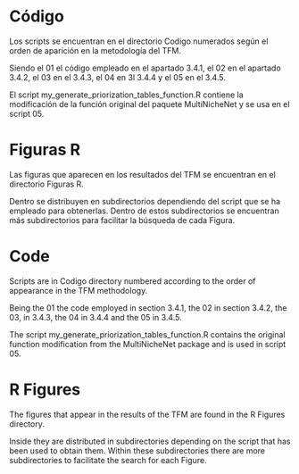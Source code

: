 # Código
Los scripts se encuentran en el directorio Codigo numerados según el orden de aparición en la metodología del TFM.

Siendo el 01 el código empleado en el apartado 3.4.1, el 02 en el apartado 3.4.2, el 03 en el 3.4.3, el 04 en 3l 3.4.4 y el 05 en el 3.4.5.

El script my_generate_priorization_tables_function.R contiene la modificación de la función original del paquete MultiNicheNet y se usa en el script 05.
# Figuras R
Las figuras que aparecen en los resultados del TFM se encuentran en el directorio Figuras R.

Dentro se distribuyen en subdirectorios dependiendo del script que se ha empleado para obtenerlas. Dentro de estos subdirectorios se encuentran más subdirectorios para facilitar la búsqueda de cada Figura.

# Code
Scripts are in Codigo directory numbered according to the order of appearance in the TFM methodology.

Being the 01 the code employed in section 3.4.1, the 02 in section 3.4.2, the 03, in 3.4.3, the 04 in 3.4.4 and the 05 in 3.4.5.

The script my_generate_priorization_tables_function.R contains the original function modification from the MultiNicheNet package and is used in script 05.
# R Figures
The figures that appear in the results of the TFM are found in the R Figures directory.

Inside they are distributed in subdirectories depending on the script that has been used to obtain them. Within these subdirectories there are more subdirectories to facilitate the search for each Figure.

